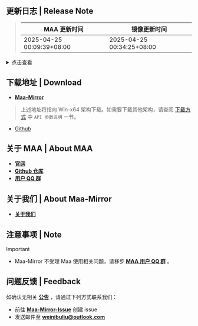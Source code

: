 ## 更新日志 | Release Note
> MAA 更新时间 | 镜像更新时间
> --- | ---
> 2025-04-25 00:09:39+08:00 | 2025-04-25 00:34:25+08:00

<details>

<summary>点击查看</summary>

### 主要更新 | Highlight

#### 博士，新罗德岛已经准备好了！

随着第 15 章加入【终端 - 曲谱 - 乐章】，牛牛也支持对其的关卡导航了。

#### 少一次点击，多一分速度

牛牛优化了自动战斗时的自动编队功能，现在会在取消编队后立刻选择视野里已出现的需编队干员。

这样在部分场合——尤其是使用作业集对 SS 的 EX 和 S 关使用同一套作业进行普通、突袭连打时——能有效减少编队耗时。

#### 反馈问题前请更新到最新版本哦~

牛牛现在会在检测到新版本时，在反馈问题按钮处显示更新提示，希望你能先更新到最新版本，确认问题依然存在后再来反馈呀~

#### 其他方面

官网进行了一波更新，添加了亮色模式的支持，并修复了截图部分多次失焦后会变模糊的 bug。

作业站也进行了优化，现在对于绝大部分省份的你都能有良好的访问体验。

牛牛建议你选择直接连接作业站而不走其他渠道，因为近期作业站检测到部分机房 IP 存在异常高频访问或恶意自动化行为，为保障服务稳定将会进行拉黑处理~

----

以下是详细内容：

### 新增 | New

* 添加任务超时提示 (#12430) `@`ABA2396
* 新增 15 章导航 `@`ABA2396
* web cache (#12403) `@`MistEO
* 官网调整 `@`MistEO `@`Rbqwow `@`Aliothmoon
* 官网亮色模式 (#12396) `@`Aliothmoon

### 改进 | Improved

* 修改存在更新时的问题反馈界面描述 `@`ABA2396
* 修改版本更新提示逻辑 `@`ABA2396
* 添加资源更新提示 `@`ABA2396
* 添加更新提示 `@`ABA2396
* 自动战斗待部署识别减少一次预识别 `@`status102

### 修复 | Fix

* 仅公招识别配置(#12161) `@`hguandl
* 刷理智参数更新崩溃 `@`status102
* 下载状态文本适配浅色模式 (#12410) `@`Aliothmoon
* 从其他界面进入仓库识别任务时可能卡在主界面 `@`ABA2396
* SelectClue 任务 roi 与模板图片不匹配 `@`ABA2396
* discord logo on website `@`Constrat
* KR Recruit Support Unit regex `@`HX3N
* 在关闭系统通知后无法收到通知信息 `@`ABA2396
* 二次点击部署栏取消选中时，点击 y 坐标较小的 rect `@`ABA2396
* 主线菜单导致刷理智无法吃药 `@`status102
* 自动战斗 保全水泥替换 `@`status102

### 文档 | Docs

* 官网使用Mirror酱新链接 `@`MistEO
* 官网友情链接更小一点 `@`MistEO
* 修正官网域名 `@`MistEO
* 移除官网的PerformanceMonitor (#12411) `@`Aliothmoon `@`Rbqwow
* 移除 MaaX 相关说明 `@`MistEO
* 自动战斗-自动编队 `特别关注`标记影响提示 中英文提示调整 `@`status102

### 其他 | Other

* 使用 mumu 网络桥接时通过填写的实例号关闭模拟器 `@`ABA2396
* issue模板添加使用生成日志压缩包按钮提示 (#12386) `@`Saratoga-Official
* 优化官网动画效果 (#12432) `@`Rbqwow
* wpf反馈压缩包分离日志和配置 `@`status102
* image size `@`MistEO
* enumerable `@`status102
* 优化运行库下载脚本 `@`ABA2396
* 任务列表查副本 `@`status102
* LoadResourceAndCheckRet 额外读取对应文件名_custom.json (#12382) `@`ABA2396
* MaaApiService 添加 etag 支持 `@`ABA2396
* YostarEN PV preload `@`Constrat
* 员工守则 `@`ABA2396
* YostarKR PV preload (#12431) `@`HX3N
* YostarJP PV preload (#12429) `@`Manicsteiner
* 拆分任务完成后通知 `@`ABA2396
* 添加保全派驻作业 (#12423) `@`Saratoga-Official
* MaaCore日志文件占用缓解, 取消大小限制 `@`status102
* 提取 helper 方法 `@`ABA2396
* 添加模拟器路径为空的提示 `@`ABA2396
* 调整友链弹窗最大高度 `@`MistEO
* KR remove ocrReplace in RoguelikeChooseSupportBtnOcr `@`HX3N
* lastUpdateTime -> stageAndTasksUpdateTime (#12393) `@`ABA2396
* 自动战斗待部署区识别未知干员已知问题标记 `@`status102
* rename `@`status102

**Full Changelog**: [v5.15.2 -> v5.15.3](https://github.com/MaaAssistantArknights/MaaAssistantArknights/compare/v5.15.2...v5.15.3)


</details>

## 下载地址 | Download
- **[Maa-Mirror](https://maa.mmirror.top/arch=win-x64?ver=v5.15.3)**
> 上述地址将指向 Win-x64 架构下载。如需要下载其他架构，请查阅 [下载方式](https://mmirror.top/download.html) 中 `API 参数说明` 一节。
- [Github](https://github.com/MaaAssistantArknights/MaaAssistantArknights/releases/v5.15.3)

## 关于 MAA | About MAA
- **[官网](https://maa.plus)**
- **[Github 仓库](https://github.com/MaaAssistantArknights/MaaAssistantArknights)**
- **[用户 QQ 群](https://ota.maa.plus/MaaAssistantArknights/api/qqgroup)**

## 关于我们 | About Maa-Mirror
- **[关于我们](https://mmirror.top/about.html)**

## 注意事项 | Note
> [!IMPORTANT]
> - Maa-Mirror 不受理 Maa 使用相关问题，请移步 **[MAA 用户 QQ 群](https://ota.maa.plus/MaaAssistantArknights/api/qqgroup)** 。

## 问题反馈 | Feedback
如确认无相关 **[公告](https://mmirror.top/post/gong-gao.html)** ，请通过下列方式联系我们：
- 前往 **[Maa-Mirror-Issue](https://github.com/MaaMirror/Maa-Mirror-Issue/issues)** 创建 issue
- 发送邮件至 **<a href="mailto:weinibuliu@outlook.com">weinibuliu@outlook.com</a>**
